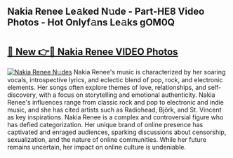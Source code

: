 ## Nakia Renee Le𝚊ked N𝚞de - Part-HE8 Video Photos - Hot Onlyf𝚊ns Le𝚊ks gOM0Q

# <h2><a href="http://ab53693.deff.icu/?id=Nakia+Renee">🔗 New 👉🔴 Nakia Renee VIDEO Photos</a></h2>

[![Nakia Renee N𝚞des](https://i.imgur.com/rIISA9y.gif)](http://ab53693.deff.icu/?id=Nakia+Renee)
Nakia Renee's music is characterized by her soaring vocals, introspective lyrics, and eclectic blend of pop, rock, and electronic elements. Her songs often explore themes of love, relationships, and self-discovery, with a focus on storytelling and emotional authenticity. Nakia Renee's influences range from classic rock and pop to electronic and indie music, and she has cited artists such as Radiohead, Björk, and St. Vincent as key inspirations. Nakia Renee is a complex and controversial figure who has defied categorization. Her unique brand of online presence has captivated and enraged audiences, sparking discussions about censorship, sexualization, and the nature of online communities. While her future remains uncertain, her impact on online culture is undeniable.
